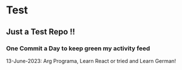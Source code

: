 # Test
## Just a Test Repo !!
### One Commit a Day to keep green my activity feed 

13-June-2023: Arg Programa, Learn React or tried and Learn German!


